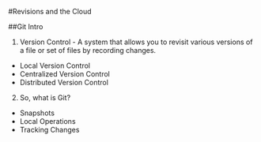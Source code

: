 #Revisions and the Cloud

##Git Intro
1. Version Control - A system that allows you to revisit various versions of a file or set of files by recording changes.
* Local Version Control
* Centralized Version Control
* Distributed Version Control

2. So, what is Git?
* Snapshots
* Local Operations
* Tracking Changes
